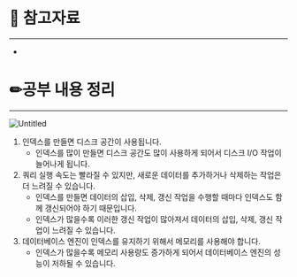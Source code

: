 # 🔗 참고자료

---

-

# ✏공부 내용 정리

---

![Untitled](https://file.notion.so/f/s/29dbf70f-3d77-4781-98ea-083db6e99e30/Untitled.png?id=26e3a470-7d74-46b2-8457-4b4ba68cc92b&table=block&spaceId=a6996cfb-7419-48fb-9ad1-d4bdae0c3162&expirationTimestamp=1680594391179&signature=EkAniCYJ1a0jtT7smk_Dao-63phbmV8GYDEsvpKJS_s&downloadName=Untitled.png)

1. 인덱스를 만들면 디스크 공간이 사용됩니다.
    - 인덱스를 많이 만들면 디스크 공간도 많이 사용하게 되어서 디스크 I/O 작업이 늘어나게 됩니다.
2. 쿼리 실행 속도는 빨라질 수 있지만, 새로운 데이터를 추가하거나 삭제하는 작업은 더 느려질 수 있습니다.
    - 인덱스를 만들면 데이터의 삽입, 삭제, 갱신 작업을 수행할 때마다 인덱스도 함께 갱신되어야 하기 때문입니다.
    - 인덱스가 많을수록 이러한 갱신 작업이 많아져서 데이터의 삽입, 삭제, 갱신 작업이 느려질 수 있습니다.
3. 데이터베이스 엔진이 인덱스를 유지하기 위해서 메모리를 사용해야 합니다.
    - 인덱스가 많을수록 메모리 사용량도 증가하게 되어서 데이터베이스 엔진의 성능이 저하될 수 있습니다.
